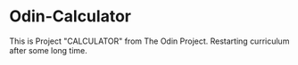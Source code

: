 # Odin-Calculator

This is Project "CALCULATOR" from The Odin Project.
Restarting curriculum after some long time.